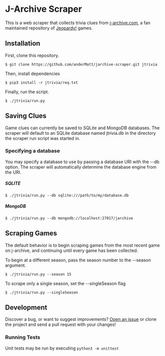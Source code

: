 J-Archive Scraper
=====================

This is a web scraper that collects trivia clues from [j-archive.com](https://j-archive.com), a fan maintained repository of [Jeopardy!](https://jeopardy.com) games.

## Installation

First, clone this repository.
    
    $ git clone https://github.com/anderMatt/jarchive-scraper.git jtrivia

Then, install dependencies

    $ pip3 install -r jtrivia/req.txt

Finally, run the script.

    $ ./jtrivia/run.py

## Saving Clues

Game clues can currently be saved to SQLite and MongoDB databases. The scraper will default to an SQLite database
named jtrivia.db in the directory the scraper run script was started in.

### Specifying a database

You may specify a database to use by passing a database URI with the --db option. The scraper will automatically determine the database engine from
the URI.

##### SQLITE

    $ ./jtrivia/run.py --db sqlite:///path/to/my/database.db

##### MongoDB
    
    $ ./jtrivia/run.py --db mongodb://localhost:27017/jarchive


## Scraping Games

The default behavior is to begin scraping games from the most recent game on j-archive, and continuing until every
game has been collected.

To begin at a different season, pass the season number to the --season argument.

    $ ./jtrivia/run.py --season 15

To scrape only a single season, set the --singleSeason flag
    
    $ ./jtrivia/run.py --singleSeason

## Development

Discover a bug, or want to suggest improvements? [Open an issue](https://github.com/anderMatt/jarchive-scraper) or 
clone the project and send a pull request with your changes!

### Running Tests

Unit tests may be run by executing `python3 -m unittest`
